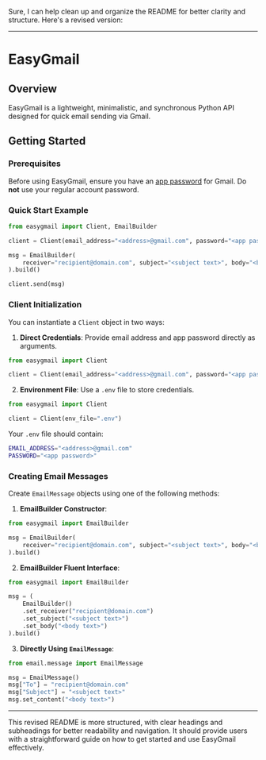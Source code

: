 Sure, I can help clean up and organize the README for better clarity and structure. Here's a revised version:

---

# EasyGmail

## Overview

EasyGmail is a lightweight, minimalistic, and synchronous Python API designed for quick email sending via Gmail.

## Getting Started

### Prerequisites

Before using EasyGmail, ensure you have an [app password](https://support.google.com/mail/answer/185833?hl=en#app-passwords) for Gmail. Do **not** use your regular account password.

### Quick Start Example

```python
from easygmail import Client, EmailBuilder

client = Client(email_address="<address>@gmail.com", password="<app password>")

msg = EmailBuilder(
    receiver="recipient@domain.com", subject="<subject text>", body="<body text>"
).build()

client.send(msg)
```

### Client Initialization

You can instantiate a `Client` object in two ways:

1. **Direct Credentials**:
   Provide email address and app password directly as arguments.

```python
from easygmail import Client

client = Client(email_address="<address>@gmail.com", password="<app password>")
```

2. **Environment File**:
   Use a `.env` file to store credentials.

```python
from easygmail import Client

client = Client(env_file=".env")
```

Your `.env` file should contain:

```bash
EMAIL_ADDRESS="<address>@gmail.com"
PASSWORD="<app password>"
```

### Creating Email Messages

Create `EmailMessage` objects using one of the following methods:

1. **EmailBuilder Constructor**:

```python
from easygmail import EmailBuilder

msg = EmailBuilder(
    receiver="recipient@domain.com", subject="<subject text>", body="<body text>"
).build()
```

2. **EmailBuilder Fluent Interface**:

```python
from easygmail import EmailBuilder

msg = (
    EmailBuilder()
    .set_receiver("recipient@domain.com")
    .set_subject("<subject text>")
    .set_body("<body text>")
).build()
```

3. **Directly Using `EmailMessage`**:

```python
from email.message import EmailMessage

msg = EmailMessage()
msg["To"] = "recipient@domain.com"
msg["Subject"] = "<subject text>"
msg.set_content("<body text>")
```

---

This revised README is more structured, with clear headings and subheadings for better readability and navigation. It should provide users with a straightforward guide on how to get started and use EasyGmail effectively.
